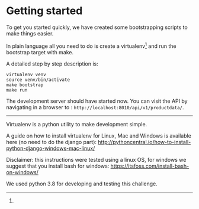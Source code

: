 
# Getting started

To get you started quickly, we have created some bootstrapping scripts to make things easier.

In plain language all you need to do is create a virtualenv[^1] and run the bootstrap target with make.

A detailed step by step description is:

```
virtualenv venv
source venv/bin/activate
make bootstrap
make run
```

The development server should have started now. You can visit the API by navigating in a browser to : `http://localhost:8010/api/v1/productdata/`.

---

[^1]:
Virtualenv is a python utility to make development simple.

A guide on how to install virtualenv for Linux, Mac and Windows is available here (no need to do the django part):
http://pythoncentral.io/how-to-install-python-django-windows-mac-linux/

Disclaimer: this instructions were tested using a linux OS, for windows we suggest that you install bash for windows: https://itsfoss.com/install-bash-on-windows/

We used python 3.8 for developing and testing this challenge.
